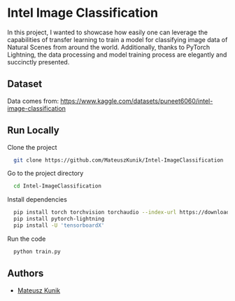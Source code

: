 # Intel Image Classification

In this project, I wanted to showcase how easily one can leverage the capabilities of transfer learning to train a model for classifying image data of Natural Scenes from around the world. Additionally, thanks to PyTorch Lightning, the data processing and model training process are elegantly and succinctly presented.


## Dataset

Data comes from: https://www.kaggle.com/datasets/puneet6060/intel-image-classification
## Run Locally

Clone the project

```bash
  git clone https://github.com/MateuszKunik/Intel-ImageClassification
```

Go to the project directory

```bash
  cd Intel-ImageClassification
```

Install dependencies

```bash
  pip install torch torchvision torchaudio --index-url https://download.pytorch.org/whl/cu117
  pip install pytorch-lightning
  pip install -U 'tensorboardX'
```

Run the code

```bash
  python train.py
```


## Authors

- [Mateusz Kunik](https://www.github.com/mateuszkunik)
